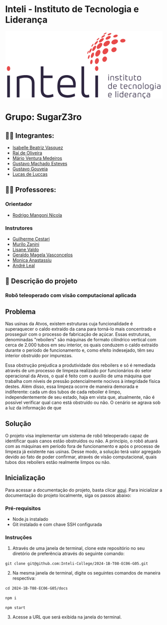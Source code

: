 # Inteli - Instituto de Tecnologia e Liderança 

<p align="center">
<a href= "https://www.inteli.edu.br/"><img src="docs/static/img/inteli.png" alt="Inteli - Instituto de Tecnologia e Liderança" border="0"></a>
</p>

# Grupo: SugarZ3ro

## :student: Integrantes:

- <a href="https://www.linkedin.com/in/isabelle-beatriz-vasquez-oliveira-55a19626a/">Isabelle Beatriz Vasquez</a>
- <a href="https://www.linkedin.com/in/raideoliveira/">Raí de Oliveira</a>
- <a href="https://www.linkedin.com/in/m%C3%A1rio-ventura-medeiros-123682291/">Mário Ventura Medeiros</a>
- <a href="https://www.linkedin.com/in/gustavo-machado-esteves-453b81248/">Gustavo Machado Esteves</a>
- <a href="https://www.linkedin.com/in/gustavo-gouveia-583185271//">Gustavo Gouveia</a>
- <a href="https://www.linkedin.com/search/results/all/?fetchDeterministicClustersOnly=true&heroEntityKey=urn%3Ali%3Afsd_profile%3AACoAAEHeo4kBjhiblXY7EhuLEPzDFSqlZSoI79k&keywords=lucas%20de%20luccas&origin=RICH_QUERY_SUGGESTION&position=0&searchId=1812ff95-6724-4b55-b41d-fd4530966e32&sid=VAK&spellCorrectionEnabled=false">Lucas de Luccas</a>

## :teacher: Professores:

### Orientador

- <a href="https://www.linkedin.com/search/results/all/?fetchDeterministicClustersOnly=true&heroEntityKey=urn%3Ali%3Afsd_profile%3AACoAACW8FDsBL8WouQgmmjv2-18x72qItDwcXPA&keywords=rodrigo%20mangoni%20nicola&origin=RICH_QUERY_SUGGESTION&position=1&searchId=d9e33486-d158-440b-a604-561a735f32c0&sid=G_n&spellCorrectionEnabled=false">Rodrigo Mangoni Nicola</a>

### Instrutores

- <a href="">Guilherme Cestari</a>
- <a href="https://www.linkedin.com/search/results/all/?fetchDeterministicClustersOnly=true&heroEntityKey=urn%3Ali%3Afsd_profile%3AACoAAAykOzQB5ysfrVBflYGsa1gMYs0FJzjP_Q0&keywords=murilo%20zanini%20de%20carvalho&origin=RICH_QUERY_SUGGESTION&position=1&searchId=1a090b1e-3dbf-4e77-b2c1-79b080c71e9d&sid=jqs&spellCorrectionEnabled=false/">Murilo Zanini</a>
- <a href="https://www.linkedin.com/search/results/all/?fetchDeterministicClustersOnly=true&heroEntityKey=urn%3Ali%3Afsd_profile%3AACoAAB2cyWMBr_qKQ9v7FgI2VD2Zs3MsZuvCWls&keywords=lisa%20valdo&origin=RICH_QUERY_SUGGESTION&position=0&searchId=6c817f2b-ccba-44f2-8d82-cf21c2bd30f3&sid=xdN&spellCorrectionEnabled=false
">Lisane Valdo</a>
- <a href="https://www.linkedin.com/search/results/all/?fetchDeterministicClustersOnly=true&heroEntityKey=urn%3Ali%3Afsd_profile%3AACoAAARM1cMB1KNgIAC39UCby3VMPokwsGQ9Y0o&keywords=geraldo%20magela%20severino%20vasconcelos&origin=RICH_QUERY_SUGGESTION&position=0&searchId=abd0e985-90e9-4362-abf9-239f84aa4367&sid=Aa%3B&spellCorrectionEnabled=false">Geraldo Magela Vasconcelos</a>
- <a href="https://www.linkedin.com/search/results/all/?fetchDeterministicClustersOnly=true&heroEntityKey=urn%3Ali%3Afsd_profile%3AACoAAAB7I-IBNmHc3IF8RSmca-Dh44B4MGyhmzM&keywords=monica%20anastassiu%2C%20d.sc.&origin=RICH_QUERY_SUGGESTION&position=0&searchId=3ee22c4f-6d83-43e1-aab3-0e8a1b60dc19&sid=Eho&spellCorrectionEnabled=false">Monica Anastassiu</a>
- <a href="https://www.linkedin.com/search/results/all/?fetchDeterministicClustersOnly=true&heroEntityKey=urn%3Ali%3Afsd_profile%3AACoAAA3eu-MB2hs-oNjNOaeqmk3WnmUFdylsrUw&keywords=andré%20leal&origin=RICH_QUERY_SUGGESTION&position=1&searchId=837ec508-a4ef-43aa-b397-27b91464c193&sid=Ea%40&spellCorrectionEnabled=false">André Leal</a>


## :memo: Descrição do projeto

### Robô teleoperado com visão computacional aplicada

## Problema

Nas usinas da Atvos, existem estruturas cuja funcionalidade é superaquecer o caldo extraído da cana para torná-lo mais concentrado e prosseguir com o processo de fabricação de açúcar. Essas estruturas, denominadas "reboilers" são máquinas de formato cilíndrico vertical com cerca de 2.000 tubos em seu interior, os quais conduzem o caldo extraído durante o período de funcionamento e, como efeito indesejado, têm seu interior obstruído por impurezas. 

Essa obstrução prejudica a produtividade dos reboilers e só é remediada através de um processo de limpeza realizado por funcionários do setor operacional da Atvos, o qual é feito com o auxílio de uma máquina que trabalha com níveis de pressão potencialmente nocivos à integridade física destes. Além disso, essa limpeza ocorre de maneira demorada e indiferente: cada um dos tubos de cada reboiler é limpo, independentemente de seu estado, haja em vista que, atualmente, não é possível verificar qual cano está obstruído ou não. O cenário se agrava sob a luz da informação de que 

## Solução

O projeto visa implementar um sistema de robô teleoperado capaz de identificar quais canos estão obstruídos ou não. A princípio, o robô atuará com as máquinas em período fora de funcionamento e após o processo de limpeza já existente nas usinas. Desse modo, a solução terá valor agregado devido ao fato de poder confirmar, através de visão computacional, quais tubos dos reboilers estão realmente limpos ou não.

## Inicialização

Para acessar a documentação do projeto, basta clicar [aqui](https://inteli-college.github.io/2024-1B-T08-EC06-G05/). Para inicializar a documentação do projeto localmente, siga os passos abaixo:

### Pré-requisitos

- Node.js instalado
- Git instalado e com chave SSH configurada

### Instruções

1. Através de uma janela de terminal, clone este repositório no seu diretório de preferência através do seguinte comando:

```git clone git@github.com:Inteli-College/2024-1B-T08-EC06-G05.git```

2. Na mesma janela de terminal, digite os seguintes comandos de maneira respectiva:

```cd 2024-1B-T08-EC06-G05/docs```

```npm i```

```npm start```

3. Acesse a URL que será exibida na janela do terminal.
